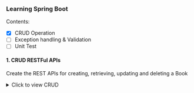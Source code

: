 ### Learning Spring Boot
Contents:
- [x] CRUD Operation
- [ ] Exception handling & Validation
- [ ] Unit Test

#### 1. CRUD RESTFul APIs
Create the REST APIs for creating, retrieving, updating and deleting a Book

<details>
<summary>Click to view CRUD</summary>

##### Dependencies

> Spring Web \
> Spring Data JPA \
> MySQL Driver \
> Spring Boot DevTools

##### Configuring MySQL Database

src/main/java/resources/application.properties
```

## Spring DATASOURCE (  DataSourceAutoConfiguration & DataSourceProperties)
spring.datasource.url = jdbc:mysql://localhost:3306/book_management?useSSL=false
spring.datasource.username = hive
spring.datasource.password = letmein

## Hibernate Properties
# The SQL dialect makes Hibernate generate better SQL for the chosen database
spring.jpa.properties.hibernate.dialect = org.hibernate.dialect.MySQL57InnoDBDialect


# Hibernate ddl auto (create, create-drop, validate, update)
spring.jpa.hibernate.ddl-auto = update

```
##### Create a Controller Package
Create a new package controller inside `com.example.learningspring`. Then, create a new class BookController

##### Create a Model Package
Create a new package model inside `com.example.learningspring`. Then, create a new class Book

##### Create a Model Class
Right click on the `model` package then
New -> Java Class -> Enter the Class Name

Once created the model class then select filed like,
```
private long id;
private String title;
private String authorName;
private String description;
private Boolean published;
```
##### Auto Generate setter and getter

THEN Right click on the inside the base package `Book model class` -> Select -> Generate setter and getter -> Select fields

##### Create BookRepository to access data from the database
Create a new package called repository inside the base package com.example.learningspring. Then, create an interface called `BookRepository` and extend it from JpaRepository.
```
package com.example.learningspring.repository;

import org.springframework.data.jpa.repository.JpaRepository;

import com.example.learningspring.model.Book;

public interface BookRepository extends JpaRepository<Book, Long> {
}

```
Then Spring Data JPA will generate implementation code for the most common CRUD operations – we don’t have to write a single query.

##### Code Service Class
Next, code a class that acts as a middle layer between persistence layer (repository) and controller layer. Create the `BookService` class with the following code:
```
package com.example.learningspring.service;


import com.example.learningspring.repository.BookRepository;
import org.springframework.beans.factory.annotation.Autowired;
import org.springframework.stereotype.Service;
import com.example.learningspring.model.Book;

import java.util.List;

import javax.transaction.Transactional;

@Service
@Transactional
public class BookService {

  @Autowired
  private BookRepository service;

  public List<Book> listAll() {
    return service.findAll();
  }

  public Book save(Book book) {
    return service.save(book);
  }

  public Book update(Book bookData, Book book) {
    bookData.setTitle(book.getTitle());
    bookData.setAuthorName(book.getAuthorName());
    bookData.setDescription(book.getDescription());
    bookData.setPublished(book.getPublished());
    return service.save(bookData);
  }

  public Book get(Long id) {
    return service.findById(id).get();
  }

  public void delete(Long id) {
    service.deleteById(id);
  }
}

```
##### RESTful API Endpoints

1. Create a Book

The following method a RESTful API that allows the clients to create a book

Code:
```
 @PostMapping(value = "books")
  public ResponseEntity<Book> createBook(@RequestBody Book book) {
    Book _book = service.save(new Book(book.getTitle(), book.getAuthorName(), book.getDescription(), false));
    return new ResponseEntity<>(_book, HttpStatus.CREATED);
  }
```

Endpoint:
```
POST  http://localhost:8080/api/v1/books
```
Response:

```json
[
    {
        "id": 11,
        "title": "Spring Boot",
        "authorName": "Pivotal Team",
        "description": "Spring Boot is an open source Java-based framework used to create a micro Service",
        "published": false
    }
]
```

2. List all books
This method that returns a list of book (a kind of retrieval operation).
Code:
```
 @GetMapping(value = "books")
  public List<Book> getAllBooks(){
    return service.listAll();
  }
```

Endpoint:
```
GET  http://localhost:8080/api/v1/books
```
Response:
```json
[
    {
        "id": 11,
        "title": "Spring Boot",
        "authorName": "Pivotal Team",
        "description": "Spring Boot is an open source Java-based framework used to create a micro Service",
        "published": false
    },
    {
        "id": 12,
        "title": "Ruby",
        "authorName": "Yukihiro Matsumoto",
        "description": "Ruby is an interpreted, high-level, general-purpose programming language.",
        "published": false
    }
]
```
3. Get Book by ID
This method for a RESTful API that allows the clients to get information about a specific book based on ID.

Code:

```
  @GetMapping(value = "book/{id}")
  public ResponseEntity<Book> getBookById(@PathVariable("id") Long id) {
    Book bookData = service.get(id);
    return new ResponseEntity<>(bookData, HttpStatus.OK);
  }
```
Endpoint:
```url
GET  http://localhost:8080/api/v1/book/11
```

Response:

```json
{
    "id": 11,
    "title": "Spring Boot",
    "authorName": "Pivotal Team",
    "description": "Spring Boot is an open source Java-based framework used to create a micro Service",
    "published": false
}
```

4. Update Book
The method that exposes RESTful API for update operation as follows.
Code:

```
 @PutMapping(value = "book/{id}")
  public ResponseEntity<Book> updateBook(@RequestBody Book book, @PathVariable Long id) {
    Book bookData = service.get(id);
    Book temp = service.update(bookData, book);
    return new ResponseEntity<>(temp, HttpStatus.OK);
  }
```

Endpoint:
```
PUT  http://localhost:8080/api/v1/book/11
```

Response:

```json
{
    "id": 11,
    "title": "Spring Boot",
    "authorName": "Pivotal Team",
    "description": "Spring Boot is an open source Java-based framework used to create a micro Service",
    "published": true
}
```

5. Delete a Book
The method that exposes RESTful API for the delete operation.
Code:
 
```
@DeleteMapping(value = "book/{id}")
  public ResponseEntity<Book> deleteBook(@PathVariable("id") Long id) {
    service.delete(id);
    return new ResponseEntity<>(HttpStatus.OK);
  }
```
Endpoint:
```
DELETE  http://localhost:8080/api/v1/book/12
```

Response:
```json
[
    {
        "id": 11,
        "title": "Spring Boot",
        "authorName": "Pivotal Team",
        "description": "Spring Boot is an open source Java-based framework used to create a micro Service",
        "published": true
    }
]
```


</details>
